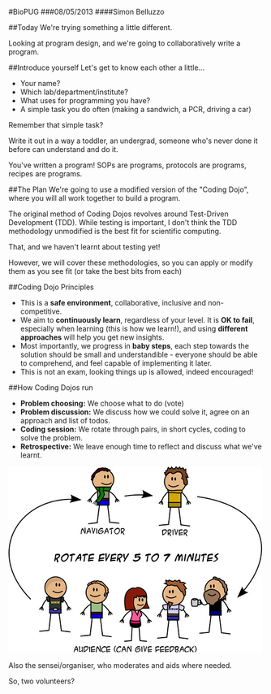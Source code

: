 #BioPUG
###08/05/2013
####Simon Belluzzo



##Today
We're trying something a little different.

Looking at program design, and we're going to collaboratively write a program.



##Introduce yourself
Let's get to know each other a little...

- Your name?
- Which lab/department/institute?
- What uses for programming you have?
- A simple task you do often (making a sandwich, a PCR, driving a car)



Remember that simple task?

Write it out in a way a toddler, an undergrad, someone who's never done it before can understand and do it.



You've written a program! SOPs are programs, protocols are programs, recipes are programs.



##The Plan
We're going to use a modified version of the "Coding Dojo", where you will all work together to build a program.


The original method of Coding Dojos revolves around Test-Driven Development (TDD). While testing is important, I don't think the TDD methodology unmodified is the best fit for scientific computing.

That, and we haven't learnt about testing yet!


However, we will cover these methodologies, so you can apply or modify them as you see fit (or take the best bits from each)



##Coding Dojo Principles
- This is a **safe environment**, collaborative, inclusive and non-competitive.
- We aim to **continuously learn**, regardless of your level. It is **OK to fail**, especially when learning (this is how we learn!), and using **different approaches** will help you get new insights.
- Most importantly, we progress in **baby steps**, each step towards the solution should be small and understandible - everyone should be able to comprehend, and feel capable of implementing it later.
- This is not an exam, looking things up is allowed, indeed encouraged!



##How Coding Dojos run
- **Problem choosing:** We choose what to do (vote)
- **Problem discussion:** We discuss how we could solve it, agree on an approach and list of todos.
- **Coding session:** We rotate through pairs, in short cycles, coding to solve the problem.
- **Retrospective:** We leave enough time to reflect and discuss what we've learnt.


![Coding dojo rotation cycle](images/dojodesenho.jpg "The Rotation Cycle")

Also the sensei/organiser, who moderates and aids where needed.



So, two volunteers?